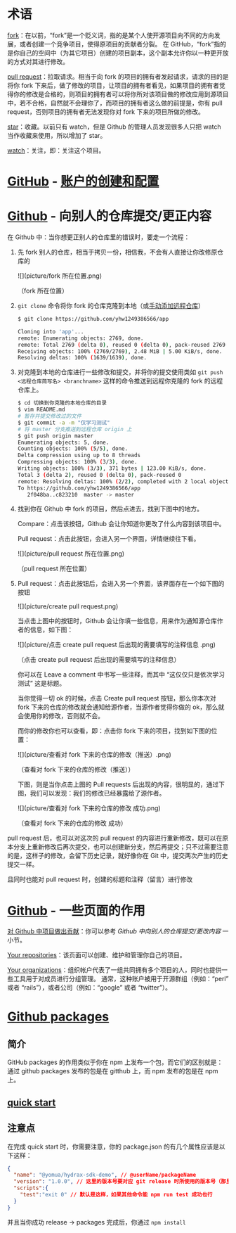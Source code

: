 # 术语

[fork](https://git-scm.com/book/zh/v2/GitHub-%E5%AF%B9%E9%A1%B9%E7%9B%AE%E5%81%9A%E5%87%BA%E8%B4%A1%E7%8C%AE)：在以前，“fork”是一个贬义词，指的是某个人使开源项目向不同的方向发展，或者创建一个竞争项目，使得原项目的贡献者分裂。 在 GitHub，“fork”指的是你自己的空间中（为其它项目）创建的项目副本，这个副本允许你以一种更开放的方式对其进行修改。

[pull request](https://www.zhihu.com/question/21682976)：拉取请求。相当于向 fork 的项目的拥有者发起请求，请求的目的是将你 fork 下来后，做了修改的项目，让项目的拥有者看见，如果项目的拥有者觉得你的修改是合格的，则项目的拥有者可以将你所对该项目做的修改应用到源项目中，若不合格，自然就不会理你了，而项目的拥有者这么做的前提是，你有 pull request，否则项目的拥有者无法发现你对 fork 下来的项目所做的修改。

[star](https://www.zhihu.com/question/20406847)：收藏。以前只有 watch，但是 Github 的管理人员发现很多人只把 watch 当作收藏来使用，所以增加了 star。

[watch](https://www.zhihu.com/question/20406847)：关注，即：关注这个项目。

# [GitHub](https://github.com/) - [账户的创建和配置](https://git-scm.com/book/zh/v2/GitHub-%E8%B4%A6%E6%88%B7%E7%9A%84%E5%88%9B%E5%BB%BA%E5%92%8C%E9%85%8D%E7%BD%AE)



# [Github](https://github.com/) - 向别人的仓库提交/更正内容

在 Github 中：当你想更正别人的仓库里的错误时，要走一个流程：

1. 先 fork 别人的仓库，相当于拷贝一份，相信我，不会有人直接让你改修原仓库的

   ![](picture/fork 所在位置.png)

   （fork 所在位置）

2. `git clone` 命令将你 fork 的仓库克隆到本地（或[手动添加远程仓库](https://git-scm.com/book/zh/v2/Git-%E5%9F%BA%E7%A1%80-%E8%BF%9C%E7%A8%8B%E4%BB%93%E5%BA%93%E7%9A%84%E4%BD%BF%E7%94%A8#_%E6%B7%BB%E5%8A%A0%E8%BF%9C%E7%A8%8B%E4%BB%93%E5%BA%93)）

   ```bash
   $ git clone https://github.com/yhw1249386566/app
   
   Cloning into 'app'...
   remote: Enumerating objects: 2769, done.
   remote: Total 2769 (delta 0), reused 0 (delta 0), pack-reused 2769
   Receiving objects: 100% (2769/2769), 2.48 MiB | 5.00 KiB/s, done.
   Resolving deltas: 100% (1639/1639), done.
   ```

3. 对克隆到本地的仓库进行一些修改和提交，并将你的提交使用类如 `git push <远程仓库简写名> <branchname>` 这样的命令推送到远程你克隆的 fork 的远程仓库上。

   ```bash
   $ cd 切换到你克隆的本地仓库的目录
   $ vim README.md
   # 暂存并提交修改过的文件
   $ git commit -a -m "仅学习测试"
   # 将 master 分支推送到远程仓库 origin 上
   $ git push origin master
   Enumerating objects: 5, done.
   Counting objects: 100% (5/5), done.
   Delta compression using up to 8 threads
   Compressing objects: 100% (3/3), done.
   Writing objects: 100% (3/3), 371 bytes | 123.00 KiB/s, done.
   Total 3 (delta 2), reused 0 (delta 0), pack-reused 0
   remote: Resolving deltas: 100% (2/2), completed with 2 local objects.
   To https://github.com/yhw1249386566/app
      2f048ba..c823210  master -> master
   ```

4. 找到你在 Github 中 fork 的项目，然后点进去，找到下图中的地方。

   Compare：点击该按钮，Github 会让你知道你更改了什么内容到该项目中。

   Pull request：点击此按钮，会进入另一个界面，详情继续往下看。

   ![](picture/pull request 所在位置.png)

   （pull request 所在位置）

5. Pull request：点击此按钮后，会进入另一个界面，该界面存在一个如下图的按钮

   ![](picture/create pull request.png)

   当点击上图中的按钮时，Github 会让你填一些信息，用来作为通知源仓库作者的信息，如下图：

   ![](picture/点击 create pull request 后出现的需要填写的注释信息 .png)

   （点击 create pull request 后出现的需要填写的注释信息）

   你可以在 Leave a comment 中书写一些注释，而其中 “这仅仅只是依次学习测试” 这是标题。

   当你觉得一切 ok 的时候，点击 Create pull request 按钮，那么你本次对 fork 下来的仓库的修改就会通知给源作者，当源作者觉得你做的 ok，那么就会使用你的修改，否则就不会。

   而你的修改你也可以查看，即：点击你 fork 下来的项目，找到如下图的位置：

   ![](picture/查看对 fork 下来的仓库的修改（推送）.png)

   （查看对 fork 下来的仓库的修改（推送））

   下图，则是当你点击上图的 Pull requests 后出现的内容，很明显的，通过下图，我们可以发现：我们的修改已经暴露给了源作者。

   ![](picture/查看对 fork 下来的仓库的修改 成功.png)

   （查看对 fork 下来的仓库的修改 成功）







pull request 后，也可以对这次的 pull request 的内容进行重新修改，既可以在原本分支上重新修改后再次提交，也可以创建新分支，然后再提交；只不过需要注意的是，这样子的修改，会留下历史记录，就好像你在 Git 中，提交两次产生的历史提交一样。

且同时也能对 pull request 时，创建的标题和注释（留言）进行修改

# [Github](https://github.com/) - 一些页面的作用

[对 Github 中项目做出贡献](https://git-scm.com/book/zh/v2/GitHub-%E5%AF%B9%E9%A1%B9%E7%9B%AE%E5%81%9A%E5%87%BA%E8%B4%A1%E7%8C%AE)：你可以参考 *Github 中向别人的仓库提交/更改内容* 一小节。

[Your repositories](https://git-scm.com/book/zh/v2/GitHub-%E7%BB%B4%E6%8A%A4%E9%A1%B9%E7%9B%AE)：该页面可以创建、维护和管理你自己的项目。

[Your organizations](https://git-scm.com/book/zh/v2/GitHub-%E7%AE%A1%E7%90%86%E7%BB%84%E7%BB%87)：组织帐户代表了一组共同拥有多个项目的人，同时也提供一些工具用于对成员进行分组管理。 通常，这种账户被用于开源群组（例如：“perl” 或者 “rails”），或者公司（例如：“google” 或者 “twitter”）。

# [Github packages](https://docs.github.com/en/enterprise-server@2.22/packages/quickstart) 

## 简介

GitHub packages 的作用类似于你在 npm 上发布一个包，而它们的区别就是：通过 github packages 发布的包是在 gitthub 上，而 npm 发布的包是在 npm 上。

## [quick start](https://docs.github.com/en/enterprise-server@2.22/packages/quickstart) 

## 注意点

在完成 quick start 时，你需要注意，你的 package.json 的有几个属性应该是以下这样：

```json
{
  "name": "@yomua/hydrax-sdk-demo", // @userName/packageName
  "version": "1.0.0", // 这里的版本号要对应 git release 时所使用的版本号（那里的 title 则随意）
  "scripts":{
    "test":"exit 0" // 默认是这样，如果其他命令能 npm run test 成功也行
  }
}  
```

并且当你成功 release -> packages 完成后，你通过 `npm install `





 